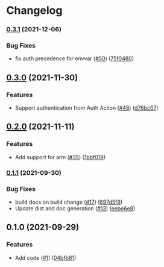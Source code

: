# Changelog

### [0.3.1](https://www.github.com/google-github-actions/setup-cloud-sdk/compare/v0.3.0...v0.3.1) (2021-12-06)


### Bug Fixes

* fix auth precedence for envvar ([#50](https://www.github.com/google-github-actions/setup-cloud-sdk/issues/50)) ([75f0480](https://www.github.com/google-github-actions/setup-cloud-sdk/commit/75f04802b68546f53c1f05496f983a3e1cbb3650))

## [0.3.0](https://www.github.com/google-github-actions/setup-cloud-sdk/compare/v0.2.0...v0.3.0) (2021-11-30)


### Features

* Support authentication from Auth Action ([#48](https://www.github.com/google-github-actions/setup-cloud-sdk/issues/48)) ([d76bc07](https://www.github.com/google-github-actions/setup-cloud-sdk/commit/d76bc07c27d18f139ef42e5845c1f83f17947a09))

## [0.2.0](https://www.github.com/google-github-actions/setup-cloud-sdk/compare/v0.1.1...v0.2.0) (2021-11-11)


### Features

* Add support for arm ([#35](https://www.github.com/google-github-actions/setup-cloud-sdk/issues/35)) ([1bbf019](https://www.github.com/google-github-actions/setup-cloud-sdk/commit/1bbf01998fbfee5edfa04165770e4ecac87d9573))

### [0.1.1](https://www.github.com/google-github-actions/setup-cloud-sdk/compare/v0.1.0...v0.1.1) (2021-09-30)


### Bug Fixes

* build docs on build change ([#17](https://www.github.com/google-github-actions/setup-cloud-sdk/issues/17)) ([697d5f9](https://www.github.com/google-github-actions/setup-cloud-sdk/commit/697d5f94e2d798253d557204199ccf009be0f882))
* Update dist and doc generation ([#13](https://www.github.com/google-github-actions/setup-cloud-sdk/issues/13)) ([eebe6e8](https://www.github.com/google-github-actions/setup-cloud-sdk/commit/eebe6e8099ebdab45b0c0248bc5b259c971e6515))

## 0.1.0 (2021-09-29)


### Features

* Add code ([#1](https://www.github.com/google-github-actions/setup-cloud-sdk/issues/1)) ([04bfb81](https://www.github.com/google-github-actions/setup-cloud-sdk/commit/04bfb8147f79f3cfd9106fbcdca05758783c493d))
